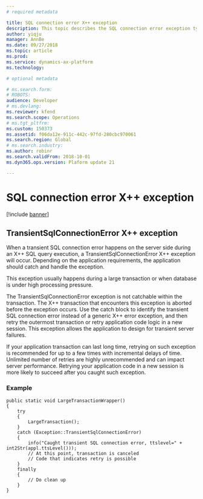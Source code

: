 ```yaml
---
# required metadata

title: SQL connection error X++ exception
description: This topic describes the SQL connection error exception types in X++.
author: yiqju
manager: AnnBe
ms.date: 09/27/2018
ms.topic: article
ms.prod: 
ms.service: dynamics-ax-platform
ms.technology: 

# optional metadata

# ms.search.form: 
# ROBOTS: 
audience: Developer
# ms.devlang: 
ms.reviewer: kfend
ms.search.scope: Operations
# ms.tgt_pltfrm: 
ms.custom: 150373
ms.assetid: f06da12e-911c-442c-97fd-280cbc970061
ms.search.region: Global
# ms.search.industry: 
ms.author: robinr
ms.search.validFrom: 2018-10-01
ms.dyn365.ops.version: Plaform update 21

---
```


# SQL connection error X++ exception

[!include [banner](../includes/banner.md)]

## TransientSqlConnectionError X++ exception
When a transient SQL connection error happens on the server side during an X++ SQL query execution, a TransientSqlConnectionError X++ exception will occur. Depending on the application requirements, the application should catch and handle the exception.

This exception usually happens during a large transaction or when database is under high processing pressure.

The TransientSqlConnectionError exception is not catchable within the transaction. The X++ transaction that encounters this exception is aborted before the exception occurs. Use the catch block to identify the transient SQL connection error instead of a generic X++ error exception, and then retry the outermost transaction or retry application code logic in a new session. This exception allows the application to design for transient server failures.

If your application transaction can last long time, retrying on such exception is recommended for up to a few times with incremental delays of time.  Unlimited number of retries are highly unrecommended and can impact server performance.  Retrying your application code in a new session is more likely to succeed after you caught such exception. 


### Example
```
public static void LargeTransactionWrapper()
{
    try
    {
        LargeTransaction();
    }
    catch (Exception::TransientSqlConnectionError)
    {
        info("Caught transient SQL connection error, ttslevel=" + int2Str(appl.ttsLevel()));
        // At this point, transaction is canceled
        // Code that indicates retry is possible
    }
    finally
    {
        // Do clean up
    }
}
```
